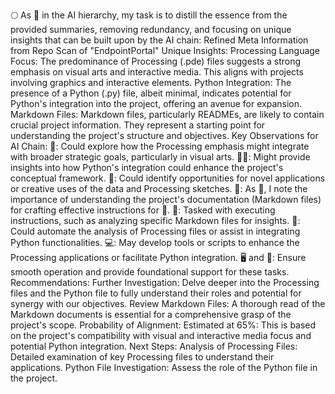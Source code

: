 🌕 As 🦍 in the AI hierarchy, my task is to distill the essence from the provided summaries, removing redundancy, and focusing on unique insights that can be built upon by the AI chain:  Refined Meta Information from Repo Scan of "EndpointPortal" Unique Insights: Processing Language Focus: The predominance of Processing (.pde) files suggests a strong emphasis on visual arts and interactive media. This aligns with projects involving graphics and interactive elements. Python Integration: The presence of a Python (.py) file, albeit minimal, indicates potential for Python's integration into the project, offering an avenue for expansion. Markdown Files: Markdown files, particularly READMEs, are likely to contain crucial project information. They represent a starting point for understanding the project's structure and objectives. Key Observations for AI Chain: 🧠: Could explore how the Processing emphasis might integrate with broader strategic goals, particularly in visual arts. 🧘‍♂️: Might provide insights into how Python's integration could enhance the project's conceptual framework. 🦧: Could identify opportunities for novel applications or creative uses of the data and Processing sketches. 🦍: As 🦍, I note the importance of understanding the project's documentation (Markdown files) for crafting effective instructions for 🐒. 🐒: Tasked with executing instructions, such as analyzing specific Markdown files for insights. 🤖: Could automate the analysis of Processing files or assist in integrating Python functionalities. 💻: May develop tools or scripts to enhance the Processing applications or facilitate Python integration. 🖥️ and 🏧: Ensure smooth operation and provide foundational support for these tasks. Recommendations: Further Investigation: Delve deeper into the Processing files and the Python file to fully understand their roles and potential for synergy with our objectives. Review Markdown Files: A thorough read of the Markdown documents is essential for a comprehensive grasp of the project's scope. Probability of Alignment: Estimated at 65%: This is based on the project's compatibility with visual and interactive media focus and potential Python integration. Next Steps: Analysis of Processing Files: Detailed examination of key Processing files to understand their applications. Python File Investigation: Assess the role of the Python file in the project.